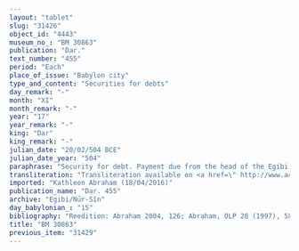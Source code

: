 ```yaml
---
layout: "tablet"
slug: "31426"
object_id: "4443"
museum_no_: "BM 30863"
publication: "Dar."
text_number: "455"
period: "Each"
place_of_issue: "Babylon city"
type_and_content: "Securities for debts"
day_remark: "-"
month: "XI"
month_remark: "-"
year: "17"
year_remark: "-"
king: "Dar"
king_remark: "-"
julian_date: "20/02/504 BCE"
julian_date_year: "504"
paraphrase: "Security for debt. Payment due from the head of the Egibi family. Interest.<br /> <strong>B</strong> owes 50 shekels of white, medium quality silver, of which 1/8 is alloy, to <strong>A</strong>. The silver is the remainder (<em>rīhtu</em>)<em> </em>of a debt (<em>u&#39;iltu</em>) of 2 2/3 minas. The present document stipulates that from Nisan (I) of the 18<sup>th</sup> year onwards a yearly interest of 20% should be paid on a monthly basis. Names of 5 witnesses and the scribe.<br /> <br /> <strong>A</strong>=Bēl-iddin/Mu&scaron;ēzib-Marduk//S&icirc;n-nādin-&scaron;umi;&nbsp;<strong>B</strong>=&Scaron;irku/Iddinaya//Egibi (=Marduk-nāṣir-apli/Itti-Marduk-balāṭu//Egibi)"
transliteration: "Transliteration available on <a href=\" http://www.achemenet.com/fr/item/?/3349245==Strassmaier --Inschriften von Darius&l=a&c=1&t=1.4/5/96/1/1662280\" target=\"_blank\">Achemenet</a>"
imported: "Kathleen Abraham (18/04/2016)"
publication_name: "Dar. 455"
archive: "Egibi/Nūr-Sîn"
day_babylonian_: "15"
bibliography: "Reedition: Abraham 2004, 126; Abraham, OLP 28 (1997), 58 (no. 12)."
title: "BM 30863"
previous_item: "31429"
---
```

